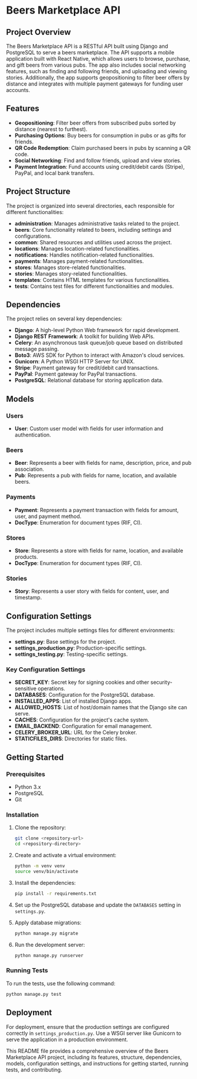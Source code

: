 # Beers Marketplace API

## Project Overview

The Beers Marketplace API is a RESTful API built using Django and PostgreSQL to serve a beers marketplace. The API supports a mobile application built with React Native, which allows users to browse, purchase, and gift beers from various pubs. The app also includes social networking features, such as finding and following friends, and uploading and viewing stories. Additionally, the app supports geopositioning to filter beer offers by distance and integrates with multiple payment gateways for funding user accounts.

## Features

- **Geopositioning**: Filter beer offers from subscribed pubs sorted by distance (nearest to furthest).
- **Purchasing Options**: Buy beers for consumption in pubs or as gifts for friends.
- **QR Code Redemption**: Claim purchased beers in pubs by scanning a QR code.
- **Social Networking**: Find and follow friends, upload and view stories.
- **Payment Integration**: Fund accounts using credit/debit cards (Stripe), PayPal, and local bank transfers.

## Project Structure

The project is organized into several directories, each responsible for different functionalities:

- **administration**: Manages administrative tasks related to the project.
- **beers**: Core functionality related to beers, including settings and configurations.
- **common**: Shared resources and utilities used across the project.
- **locations**: Manages location-related functionalities.
- **notifications**: Handles notification-related functionalities.
- **payments**: Manages payment-related functionalities.
- **stores**: Manages store-related functionalities.
- **stories**: Manages story-related functionalities.
- **templates**: Contains HTML templates for various functionalities.
- **tests**: Contains test files for different functionalities and modules.

## Dependencies

The project relies on several key dependencies:

- **Django**: A high-level Python Web framework for rapid development.
- **Django REST Framework**: A toolkit for building Web APIs.
- **Celery**: An asynchronous task queue/job queue based on distributed message passing.
- **Boto3**: AWS SDK for Python to interact with Amazon's cloud services.
- **Gunicorn**: A Python WSGI HTTP Server for UNIX.
- **Stripe**: Payment gateway for credit/debit card transactions.
- **PayPal**: Payment gateway for PayPal transactions.
- **PostgreSQL**: Relational database for storing application data.

## Models

### Users

- **User**: Custom user model with fields for user information and authentication.

### Beers

- **Beer**: Represents a beer with fields for name, description, price, and pub association.
- **Pub**: Represents a pub with fields for name, location, and available beers.

### Payments

- **Payment**: Represents a payment transaction with fields for amount, user, and payment method.
- **DocType**: Enumeration for document types (RIF, CI).

### Stores

- **Store**: Represents a store with fields for name, location, and available products.
- **DocType**: Enumeration for document types (RIF, CI).

### Stories

- **Story**: Represents a user story with fields for content, user, and timestamp.

## Configuration Settings

The project includes multiple settings files for different environments:

- **settings.py**: Base settings for the project.
- **settings_production.py**: Production-specific settings.
- **settings_testing.py**: Testing-specific settings.

### Key Configuration Settings

- **SECRET_KEY**: Secret key for signing cookies and other security-sensitive operations.
- **DATABASES**: Configuration for the PostgreSQL database.
- **INSTALLED_APPS**: List of installed Django apps.
- **ALLOWED_HOSTS**: List of host/domain names that the Django site can serve.
- **CACHES**: Configuration for the project's cache system.
- **EMAIL_BACKEND**: Configuration for email management.
- **CELERY_BROKER_URL**: URL for the Celery broker.
- **STATICFILES_DIRS**: Directories for static files.

## Getting Started

### Prerequisites

- Python 3.x
- PostgreSQL
- Git

### Installation

1. Clone the repository:
   ```bash
   git clone <repository-url>
   cd <repository-directory>
   ```

2. Create and activate a virtual environment:
   ```bash
   python -m venv venv
   source venv/bin/activate
   ```

3. Install the dependencies:
   ```bash
   pip install -r requirements.txt
   ```

4. Set up the PostgreSQL database and update the `DATABASES` setting in `settings.py`.

5. Apply database migrations:
   ```bash
   python manage.py migrate
   ```

6. Run the development server:
   ```bash
   python manage.py runserver
   ```

### Running Tests

To run the tests, use the following command:
```bash
python manage.py test
```

## Deployment

For deployment, ensure that the production settings are configured correctly in `settings_production.py`. Use a WSGI server like Gunicorn to serve the application in a production environment.

This README file provides a comprehensive overview of the Beers Marketplace API project, including its features, structure, dependencies, models, configuration settings, and instructions for getting started, running tests, and contributing.